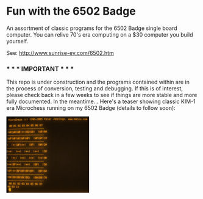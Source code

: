# Fun with the 6502 Badge
An assortment of classic programs for the 6502 Badge single board computer.
You can relive 70's era computing on a $30 computer you build yourself.

See: http://www.sunrise-ev.com/6502.htm

### * * * IMPORTANT * * *
This repo is under construction and the programs contained within are
in the process of conversion, testing and debugging. If this is of interest,
please check back in a few weeks to see if things are more stable and
more fully documented. In the meantime... Here's a teaser showing
classic KIM-1 era Microchess running on my 6502 Badge (details to
follow soon):

![Microchess](/docs/microchess-sml.png "Microchess")
